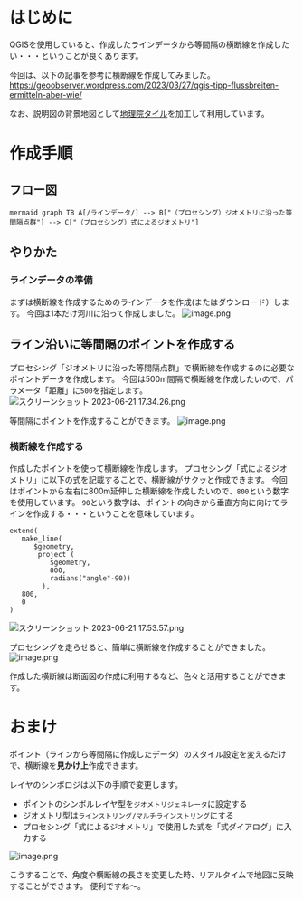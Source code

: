<!--
title:   QGISで横断線をサクッと作成する
tags:    GIS,QGIS,geometry
id:      c01b0a434d340924302b
private: false
-->
# はじめに
QGISを使用していると、作成したラインデータから等間隔の横断線を作成したい・・・ということが良くあります。

今回は、以下の記事を参考に横断線を作成してみました。
https://geoobserver.wordpress.com/2023/03/27/qgis-tipp-flussbreiten-ermitteln-aber-wie/

なお、説明図の背景地図として[地理院タイル](https://maps.gsi.go.jp/development/ichiran.html)を加工して利用しています。

# 作成手順
## フロー図
`mermaid
graph TB
  A[/ラインデータ/] --> B["（プロセシング）ジオメトリに沿った等間隔点群"] --> C["（プロセシング）式によるジオメトリ"]
`
## やりかた
### ラインデータの準備
まずは横断線を作成するためのラインデータを作成(またはダウンロード）します。
今回は1本だけ河川に沿って作成しました。
![image.png](https://qiita-image-store.s3.ap-northeast-1.amazonaws.com/0/584199/9b03d4ed-3528-6723-4574-1a1bdc1946a1.png)


## ライン沿いに等間隔のポイントを作成する
プロセシング「ジオメトリに沿った等間隔点群」で横断線を作成するのに必要なポイントデータを作成します。
今回は500m間隔で横断線を作成したいので、パラメータ「距離」に`500`を指定します。
![スクリーンショット 2023-06-21 17.34.26.png](https://qiita-image-store.s3.ap-northeast-1.amazonaws.com/0/584199/be760a68-4896-185e-4061-46551843a460.png)

等間隔にポイントを作成することができます。
![image.png](https://qiita-image-store.s3.ap-northeast-1.amazonaws.com/0/584199/36eecb97-864d-7a22-684d-21858b30b9b9.png)

### 横断線を作成する
作成したポイントを使って横断線を作成します。
プロセシング「式によるジオメトリ」に以下の式を記載することで、横断線がサクッと作成できます。
今回はポイントから左右に800m延伸した横断線を作成したいので、`800`という数字を使用しています。
`90`という数字は、ポイントの向きから垂直方向に向けてラインを作成する・・・ということを意味しています。

```sql:ジオメトリの式
extend(
   make_line(
      $geometry,
       project (
          $geometry,
          800,
          radians("angle"-90))
        ),
   800,
   0
)
```

![スクリーンショット 2023-06-21 17.53.57.png](https://qiita-image-store.s3.ap-northeast-1.amazonaws.com/0/584199/d2e8f2d1-602f-be41-e264-f9c5ed43ccf7.png)


プロセシングを走らせると、簡単に横断線を作成することができました。
![image.png](https://qiita-image-store.s3.ap-northeast-1.amazonaws.com/0/584199/0abc4696-6b3e-7189-6062-3cce7e8e6737.png)

作成した横断線は断面図の作成に利用するなど、色々と活用することができます。

# おまけ
ポイント（ラインから等間隔に作成したデータ）のスタイル設定を変えるだけで、横断線を**見かけ上**作成できます。

レイヤのシンボロジは以下の手順で変更します。

 - ポイントのシンボルレイヤ型を`ジオメトリジェネレータ`に設定する
 - ジオメトリ型は`ラインストリング/マルチラインストリング`にする
 - プロセシング「式によるジオメトリ」で使用した式を「式ダイアログ」に入力する

![image.png](https://qiita-image-store.s3.ap-northeast-1.amazonaws.com/0/584199/0eea9f19-24a6-e4c4-170e-dc09008f4906.png)

こうすることで、角度や横断線の長さを変更した時、リアルタイムで地図に反映することができます。
便利ですね〜。